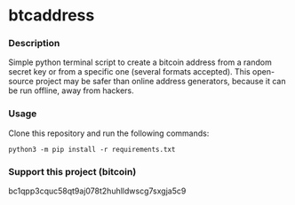 # btcaddress
### Description
Simple python terminal script to create a bitcoin address from a random secret key or from a specific one (several formats accepted). This open-source project may be safer than online address generators, because it can be run offline, away from hackers.

### Usage
Clone this repository and run the following commands:
```
python3 -m pip install -r requirements.txt
```

### Support this project (bitcoin)
bc1qpp3cquc58qt9aj078t2huhlldwscg7sxgja5c9
